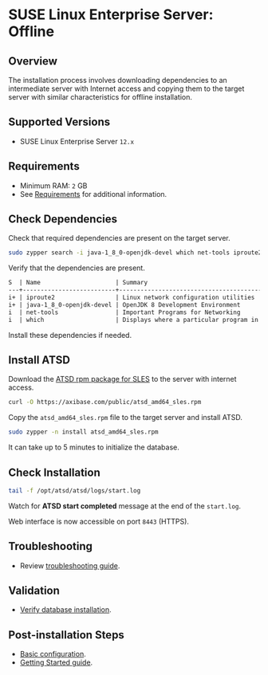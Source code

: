 # SUSE Linux Enterprise Server: Offline

## Overview

The installation process involves downloading dependencies to an intermediate server with Internet access
and copying them to the target server with similar characteristics for offline installation.

## Supported Versions

* SUSE Linux Enterprise Server `12.x`

## Requirements

* Minimum RAM: `2` GB
* See [Requirements](./requirements.md) for additional information.

## Check Dependencies

Check that required dependencies are present on the target server.

```sh
sudo zypper search -i java-1_8_0-openjdk-devel which net-tools iproute2
```

Verify that the dependencies are present.

```txt
S  | Name                     | Summary                                                     | Type
---+--------------------------+-------------------------------------------------------------+--------
i+ | iproute2                 | Linux network configuration utilities                       | package
i+ | java-1_8_0-openjdk-devel | OpenJDK 8 Development Environment                           | package
i  | net-tools                | Important Programs for Networking                           | package
i  | which                    | Displays where a particular program in your path is located | package
```

Install these dependencies if needed.

## Install ATSD

Download the [ATSD rpm package for SLES](https://axibase.com/public/atsd_rpm_sles_latest.htm) to the server with internet access.

```sh
curl -O https://axibase.com/public/atsd_amd64_sles.rpm
```

Copy the `atsd_amd64_sles.rpm` file to the target server and install ATSD.

```sh
sudo zypper -n install atsd_amd64_sles.rpm
```

It can take up to 5 minutes to initialize the database.

## Check Installation

```sh
tail -f /opt/atsd/atsd/logs/start.log
```

Watch for **ATSD start completed** message at the end of the `start.log`.

Web interface is now accessible on port `8443` (HTTPS).

## Troubleshooting

* Review [troubleshooting guide](troubleshooting.md).

## Validation

* [Verify database installation](verifying-installation.md).

## Post-installation Steps

* [Basic configuration](post-installation.md).
* [Getting Started guide](../tutorials/getting-started.md).
